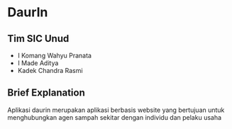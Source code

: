 # DaurIn

## Tim SIC Unud

- I Komang Wahyu Pranata
- I Made Aditya
- Kadek Chandra Rasmi

## Brief Explanation

Aplikasi daurin merupakan aplikasi berbasis website yang bertujuan untuk menghubungkan agen sampah sekitar dengan individu dan pelaku usaha
